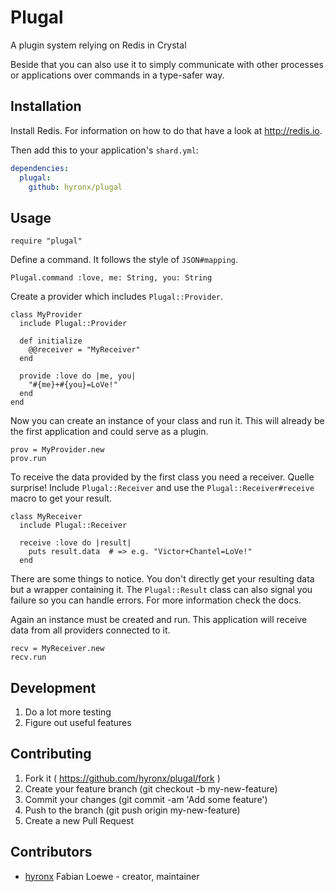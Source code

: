 # Plugal

A plugin system relying on Redis in Crystal

Beside that you can also use it to simply communicate with other processes or applications
over commands in a type-safer way.

## Installation

Install Redis. For information on how to do that have a look at http://redis.io.

Then add this to your application's `shard.yml`:

```yaml
dependencies:
  plugal:
    github: hyronx/plugal
```


## Usage


```crystal
require "plugal"
```

Define a command. It follows the style of `JSON#mapping`.
```crystal
Plugal.command :love, me: String, you: String
```

Create a provider which includes `Plugal::Provider`.
```crystal
class MyProvider
  include Plugal::Provider

  def initialize
    @@receiver = "MyReceiver"
  end

  provide :love do |me, you|
    "#{me}+#{you}=LoVe!"
  end
end
```

Now you can create an instance of your class and run it.
This will already be the first application and could serve as a plugin.
```crystal
prov = MyProvider.new
prov.run
```


To receive the data provided by the first class you need a receiver. Quelle surprise!
Include `Plugal::Receiver` and use the `Plugal::Receiver#receive` macro to get your result.
```crystal
class MyReceiver
  include Plugal::Receiver

  receive :love do |result|
    puts result.data  # => e.g. "Victor+Chantel=LoVe!"
  end
```

There are some things to notice. You don't directly get your resulting data but a wrapper containing it.
The `Plugal::Result` class can also signal you failure so you can handle errors. For more information check the docs.

Again an instance must be created and run. This application will receive data from all providers connected to it.
```crystal
recv = MyReceiver.new
recv.run
```

## Development

1. Do a lot more testing
2. Figure out useful features

## Contributing

1. Fork it ( https://github.com/hyronx/plugal/fork )
2. Create your feature branch (git checkout -b my-new-feature)
3. Commit your changes (git commit -am 'Add some feature')
4. Push to the branch (git push origin my-new-feature)
5. Create a new Pull Request

## Contributors

- [hyronx](https://github.com/hyronx) Fabian Loewe - creator, maintainer
